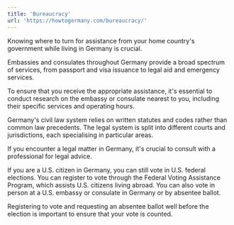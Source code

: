 ```yaml
---
title: 'Bureaucracy'
url: 'https://howtogermany.com/bureaucracy/'
---
```


Knowing where to turn for assistance from your home country's government while living in Germany is crucial.

Embassies and consulates throughout Germany provide a broad spectrum of services, from passport and visa issuance to legal aid and emergency services.

To ensure that you receive the appropriate assistance, it's essential to conduct research on the embassy or consulate nearest to you, including their specific services and operating hours.

Germany's civil law system relies on written statutes and codes rather than common law precedents. The legal system is split into different courts and jurisdictions, each specialising in particular areas.

If you encounter a legal matter in Germany, it's crucial to consult with a professional for legal advice.

If you are a U.S. citizen in Germany, you can still vote in U.S. federal elections. You can register to vote through the Federal Voting Assistance Program, which assists U.S. citizens living abroad. You can also vote in person at a U.S. embassy or consulate in Germany or by absentee ballot.

Registering to vote and requesting an absentee ballot well before the election is important to ensure that your vote is counted.